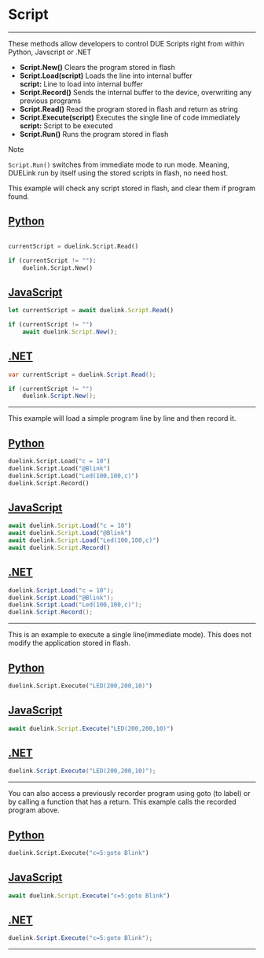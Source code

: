 # Script

---

These methods allow developers to control DUE Scripts right from within Python, Javscript or .NET

- **Script.New()** Clears the program stored in flash <br>
- **Script.Load(script)** Loads the line into internal buffer <br>
**script:** Line to load into internal buffer <br>
- **Script.Record()** Sends the internal buffer to the device, overwriting any previous programs <br>
- **Script.Read()** Read the program stored in flash and return as string <br>
- **Script.Execute(script)** Executes the single line of code immediately <br>
**script:** Script to be executed<br>
- **Script.Run()** Runs the program stored in flash  <br>

> [!NOTE]
> `Script.Run()` switches from immediate mode to run mode. Meaning, DUELink run by itself using the stored scripts in flash, no need host.



This example will check any script stored in flash, and clear them if program found.

## [Python](#tab/py)

```py

currentScript = duelink.Script.Read()

if (currentScript != ""):
    duelink.Script.New()
```

## [JavaScript](#tab/js)

```js
let currentScript = await duelink.Script.Read()

if (currentScript != "")
    await duelink.Script.New();
```

## [.NET](#tab/net)

```cs
var currentScript = duelink.Script.Read();

if (currentScript != "")
    duelink.Script.New();
```

---

This example will load a simple program line by line and then record it.

## [Python](#tab/py)

```py
duelink.Script.Load("c = 10")
duelink.Script.Load("@Blink")
duelink.Script.Load("Led(100,100,c)")
duelink.Script.Record()
```

## [JavaScript](#tab/js)

```js
await duelink.Script.Load("c = 10")
await duelink.Script.Load("@Blink")
await duelink.Script.Load("Led(100,100,c)")
await duelink.Script.Record()
```

## [.NET](#tab/net)

```cs
duelink.Script.Load("c = 10");
duelink.Script.Load("@Blink");
duelink.Script.Load("Led(100,100,c)");
duelink.Script.Record();
```

___

This is an example to execute a single line(immediate mode). This does not modify the application stored in flash. 


## [Python](#tab/py)

```py
duelink.Script.Execute("LED(200,200,10)")
```

## [JavaScript](#tab/js)

```js
await duelink.Script.Execute("LED(200,200,10)")
```

## [.NET](#tab/net)

```cs
duelink.Script.Execute("LED(200,200,10)");
```

___

You can also access a previously recorder program using goto (to label) or by calling a function that has a return. This example calls the recorded program above.

## [Python](#tab/py)

```py
duelink.Script.Execute("c=5:goto Blink")
```

## [JavaScript](#tab/js)

```js
await duelink.Script.Execute("c=5:goto Blink")
```

## [.NET](#tab/net)

```cs
duelink.Script.Execute("c=5:goto Blink");
```

___


 